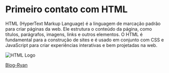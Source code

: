 # Primeiro contato com HTML

HTML (HyperText Markup Language) é a linguagem de marcação padrão para criar páginas da web. Ele estrutura o conteúdo da página, como títulos, parágrafos, imagens, links e outros elementos. O HTML é fundamental para a construção de sites e é usado em conjunto com CSS e JavaScript para criar experiências interativas e bem projetadas na web.

![HTML Logo](https://upload.wikimedia.org/wikipedia/commons/thumb/4/47/HTML5_logo_and_wordmark.svg/1200px-HTML5_logo_and_wordmark.svg.png)

[Blog-Ryan](https://ryanoliveira466.github.io/Blog-Ryan)



